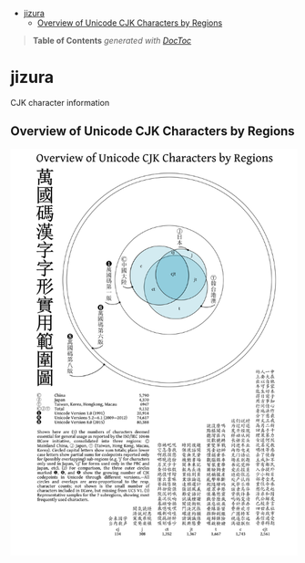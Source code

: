 

- [jizura](#jizura)
	- [Overview of Unicode CJK Characters by Regions](#overview-of-unicode-cjk-characters-by-regions)

> **Table of Contents**  *generated with [DocToc](http://doctoc.herokuapp.com/)*


# jizura
CJK character information

## Overview of Unicode CJK Characters by Regions

![](https://github.com/loveencounterflow/jizura/raw/master/texts/unicode-cjk-chrs-by-regions/euler-venn-diagram-cjk-usage-by-region-scan.png)